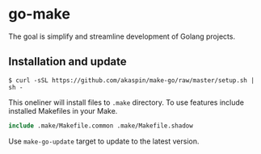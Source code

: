 # go-make

The goal is simplify and streamline development of Golang projects.

## Installation and update 

```console
$ curl -sSL https://github.com/akaspin/make-go/raw/master/setup.sh | sh -
```

This oneliner will install files to `.make` directory. To use features include
installed Makefiles in your Make.

```makefile
include .make/Makefile.common .make/Makefile.shadow
```

Use `make-go-update` target to update to the latest version.

